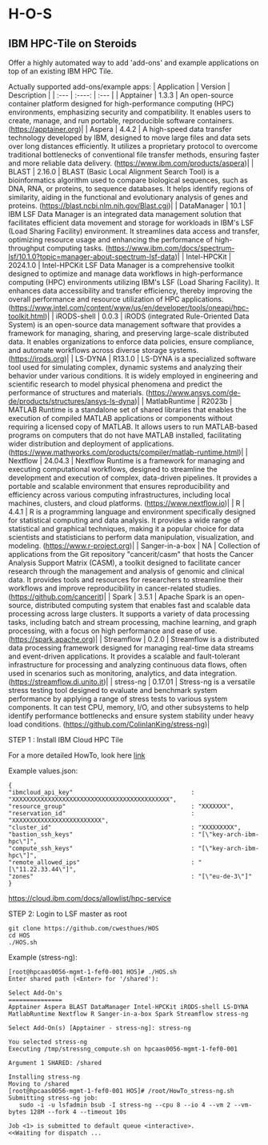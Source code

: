 # H-O-S
## IBM HPC-Tile on Steroids
Offer a highly automated way to add 'add-ons' and example applications on top of an existing IBM HPC Tile.

Actually supported add-ons/example apps:
| Application     | Version  | Description                 |
| :---            | :----:   | :---                        |
| Apptainer       | 1.3.3    | An open-source container platform designed for high-performance computing (HPC) environments, emphasizing security and compatibility. It enables users to create, manage, and run portable, reproducible software containers. (https://apptainer.org)|
| Aspera          | 4.4.2    | A high-speed data transfer technology developed by IBM, designed to move large files and data sets over long distances efficiently. It utilizes a proprietary protocol to overcome traditional bottlenecks of conventional file transfer methods, ensuring faster and more reliable data delivery. (https://www.ibm.com/products/aspera)|
| BLAST           | 2.16.0   | BLAST (Basic Local Alignment Search Tool) is a bioinformatics algorithm used to compare biological sequences, such as DNA, RNA, or proteins, to sequence databases. It helps identify regions of similarity, aiding in the functional and evolutionary analysis of genes and proteins. (https://blast.ncbi.nlm.nih.gov/Blast.cgi)|
| DataManager     | 10.1     | IBM LSF Data Manager is an integrated data management solution that facilitates efficient data movement and storage for workloads in IBM's LSF (Load Sharing Facility) environment. It streamlines data access and transfer, optimizing resource usage and enhancing the performance of high-throughput computing tasks. (https://www.ibm.com/docs/spectrum-lsf/10.1.0?topic=manager-about-spectrum-lsf-data)|
| Intel-HPCKit    | 2024.1.0 | Intel-HPCKit LSF Data Manager is a comprehensive toolkit designed to optimize and manage data workflows in high-performance computing (HPC) environments utilizing IBM's LSF (Load Sharing Facility). It enhances data accessibility and transfer efficiency, thereby improving the overall performance and resource utilization of HPC applications. (https://www.intel.com/content/www/us/en/developer/tools/oneapi/hpc-toolkit.html)|
| iRODS-shell     | 0.0.3    | iRODS (integrated Rule-Oriented Data System) is an open-source data management software that provides a framework for managing, sharing, and preserving large-scale distributed data. It enables organizations to enforce data policies, ensure compliance, and automate workflows across diverse storage systems. (https://irods.org)|
| LS-DYNA         | R13.1.0  | LS-DYNA is a specialized software tool used for simulating complex, dynamic systems and analyzing their behavior under various conditions. It is widely employed in engineering and scientific research to model physical phenomena and predict the performance of structures and materials. (https://www.ansys.com/de-de/products/structures/ansys-ls-dyna)|
| MatlabRuntime   | R2023b   | MATLAB Runtime is a standalone set of shared libraries that enables the execution of compiled MATLAB applications or components without requiring a licensed copy of MATLAB. It allows users to run MATLAB-based programs on computers that do not have MATLAB installed, facilitating wider distribution and deployment of applications. (https://www.mathworks.com/products/compiler/matlab-runtime.html)|
| Nextflow        | 24.04.3  | Nextflow Runtime is a framework for managing and executing computational workflows, designed to streamline the development and execution of complex, data-driven pipelines. It provides a portable and scalable environment that ensures reproducibility and efficiency across various computing infrastructures, including local machines, clusters, and cloud platforms. (https://www.nextflow.io)|
| R               | 4.4.1    | R is a programming language and environment specifically designed for statistical computing and data analysis. It provides a wide range of statistical and graphical techniques, making it a popular choice for data scientists and statisticians to perform data manipulation, visualization, and modeling. (https://www.r-project.org)|
| Sanger-in-a-box | NA       | Collection of applications from the Git repository "cancerit/casm" that hosts the Cancer Analysis Support Matrix (CASM), a toolkit designed to facilitate cancer research through the management and analysis of genomic and clinical data. It provides tools and resources for researchers to streamline their workflows and improve reproducibility in cancer-related studies. (https://github.com/cancerit)|
| Spark           | 3.5.1    | Apache Spark is an open-source, distributed computing system that enables fast and scalable data processing across large clusters. It supports a variety of data processing tasks, including batch and stream processing, machine learning, and graph processing, with a focus on high performance and ease of use. (https://spark.apache.org)|
| Streamflow      | 0.2.0    | Streamflow is a distributed data processing framework designed for managing real-time data streams and event-driven applications. It provides a scalable and fault-tolerant infrastructure for processing and analyzing continuous data flows, often used in scenarios such as monitoring, analytics, and data integration. (https://streamflow.di.unito.it)|
| stress-ng       | 0.17.01  | Stress-ng is a versatile stress testing tool designed to evaluate and benchmark system performance by applying a range of stress tests to various system components. It can test CPU, memory, I/O, and other subsystems to help identify performance bottlenecks and ensure system stability under heavy load conditions. (https://github.com/ColinIanKing/stress-ng)|




STEP 1 : Install IBM Cloud HPC Tile

For a more detailed HowTo, look here [link](https://www.example.com/my%20great%20page)

Example values.json:
```
{
"ibmcloud_api_key"                                 : "XXXXXXXXXXXXXXXXXXXXXXXXXXXXXXXXXXXXXXXXXXXX",
"resource_group"                                   : "XXXXXXX",
"reservation_id"                                   : "XXXXXXXXXXXXXXXXXXXXXXXXX",
"cluster_id"                                       : "XXXXXXXXX",
"bastion_ssh_keys"                                 : "[\"key-arch-ibm-hpc\"]",
"compute_ssh_keys"                                 : "[\"key-arch-ibm-hpc\"]",
"remote_allowed_ips"                               : "[\"11.22.33.44\"]",
"zones"                                            : "[\"eu-de-3\"]"
}
```



https://cloud.ibm.com/docs/allowlist/hpc-service




STEP 2: Login to LSF master as root

```
git clone https://github.com/cwesthues/HOS
cd HOS
./HOS.sh
```



Example (stress-ng):
```
[root@hpcaas0056-mgmt-1-fef0-001 HOS]# ./HOS.sh
Enter shared path (<Enter> for '/shared'):

Select Add-On's
===============
Apptainer Aspera BLAST DataManager Intel-HPCKit iRODS-shell LS-DYNA
MatlabRuntime Nextflow R Sanger-in-a-box Spark Streamflow stress-ng

Select Add-On(s) [Apptainer - stress-ng]: stress-ng

You selected stress-ng
Executing /tmp/stressng_compute.sh on hpcaas0056-mgmt-1-fef0-001

Argument 1 SHARED: /shared

Installing stress-ng
Moving to /shared
[root@hpcaas0056-mgmt-1-fef0-001 HOS]# /root/HowTo_stress-ng.sh
Submitting stress-ng job:
   sudo -i -u lsfadmin bsub -I stress-ng --cpu 8 --io 4 --vm 2 --vm-bytes 128M --fork 4 --timeout 10s

Job <1> is submitted to default queue <interactive>.
<<Waiting for dispatch ...
```
